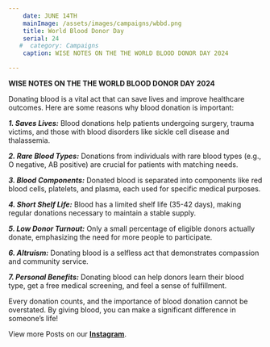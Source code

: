```yaml
---
    date: JUNE 14TH
    mainImage: /assets/images/campaigns/wbbd.png
    title: World Blood Donor Day
    serial: 24
   #  category: Campaigns
    caption: WISE NOTES ON THE THE WORLD BLOOD DONOR DAY 2024

---
```



**WISE NOTES ON THE THE WORLD BLOOD DONOR DAY 2024**

Donating blood is a vital act that can save lives and improve healthcare outcomes. Here are some reasons why blood donation is important:

***1. Saves Lives:*** Blood donations help patients undergoing surgery, trauma victims, and those with blood disorders like sickle cell disease and thalassemia.

***2. Rare Blood Types:*** Donations from individuals with rare blood types (e.g., O negative, AB positive) are crucial for patients with matching needs.

***3. Blood Components:*** Donated blood is separated into components like red blood cells, platelets, and plasma, each used for specific medical purposes.

***4. Short Shelf Life:*** Blood has a limited shelf life (35-42 days), making regular donations necessary to maintain a stable supply.

***5. Low Donor Turnout:*** Only a small percentage of eligible donors actually donate, emphasizing the need for more people to participate.

***6. Altruism:*** Donating blood is a selfless act that demonstrates compassion and community service.

***7. Personal Benefits:*** Donating blood can help donors learn their blood type, get a free medical screening, and feel a sense of fulfillment.

Every donation counts, and the importance of blood donation cannot be overstated. By giving blood, you can make a significant difference in someone’s life!

View more Posts on our [**Instagram**](https://www.instagram.com/nileunimsa).